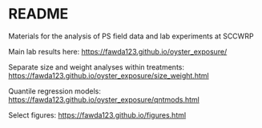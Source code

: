# README

Materials for the analysis of PS field data and lab experiments at SCCWRP

Main lab results here: <https://fawda123.github.io/oyster_exposure/>

Separate size and weight analyses within treatments: <https://fawda123.github.io/oyster_exposure/size_weight.html>

Quantile regression models: <https://fawda123.github.io/oyster_exposure/qntmods.html>

Select figures: <https://fawda123.github.io/figures.html>